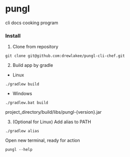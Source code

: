 # pungl

cli docs cooking program

### Install

1. Clone from repository

```
git clone git@github.com:drewlakee/pungl-cli-chef.git
```

2. Build app by gradle

* Linux

```
./gradlew build
```

* Windows

```
./gradlew.bat build
```

project_directory/build/libs/pungl-{version}.jar

3. (Optional for Linux) Add alias to PATH

```
./gradlew alias
```

Open new terminal, ready for action

```
pungl --help
```
